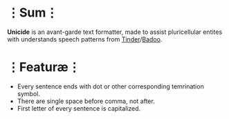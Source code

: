 # ⋮Sum⋮
__Unicide__ is an avant-garde text formatter, made to assist pluricellular entites with understands speech patterns from [Tinder](https://tinder.com/)/[Badoo](https://badoo.com).

# ⋮Featuræ⋮
* Every sentence ends with dot or other corresponding temrination symbol.
* There are single space before comma, not after.
* First letter of every sentence is capitalized.
